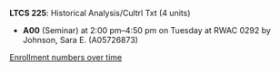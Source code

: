 **LTCS 225**: Historical Analysis/Cultrl Txt (4 units)

- **A00** (Seminar) at 2:00 pm–4:50 pm on Tuesday at RWAC 0292 by Johnson, Sara E. (A05726873)

[Enrollment numbers over time](./LTCS225.tsv)
